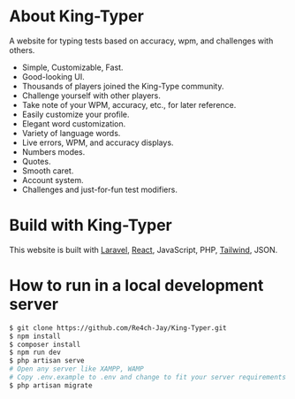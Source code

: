 # About King-Typer

A website for typing tests based on accuracy, wpm, and challenges with others.

- Simple, Customizable, Fast.
- Good-looking UI.
- Thousands of players joined the King-Type community.
- Challenge yourself with other players.
- Take note of your WPM, accuracy, etc., for later reference.
- Easily customize your profile.
- Elegant word customization.
- Variety of language words.
- Live errors, WPM, and accuracy displays.
- Numbers modes.
- Quotes.
- Smooth caret.
- Account system.
- Challenges and just-for-fun test modifiers.

# Build with King-Typer

This website is built with [Laravel](https://laravel.com/), [React](https://react.dev/), JavaScript, PHP, [Tailwind](https://tailwindcss.com/), JSON.

# How to run in a local development server

```bash
$ git clone https://github.com/Re4ch-Jay/King-Typer.git
$ npm install
$ composer install
$ npm run dev
$ php artisan serve
# Open any server like XAMPP, WAMP
# Copy .env.example to .env and change to fit your server requirements
$ php artisan migrate
